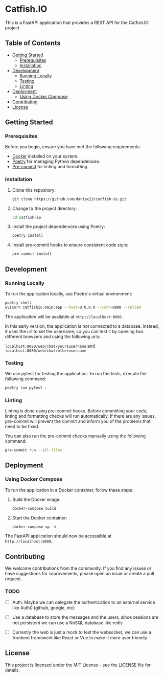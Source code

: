 # Catfish.IO

This is a FastAPI application that provides a REST API for the Catfish.IO project.

## Table of Contents

- [Getting Started](#getting-started)
  - [Prerequisites](#prerequisites)
  - [Installation](#installation)
- [Development](#development)
  - [Running Locally](#running-locally)
  - [Testing](#testing)
  - [Linting](#linting)
- [Deployment](#deployment)
  - [Using Docker Compose](#using-docker-compose)
- [Contributing](#contributing)
- [License](#license)

## Getting Started

### Prerequisites

Before you begin, ensure you have met the following requirements:

- [Docker](https://www.docker.com/get-started) installed on your system.
- [Poetry](https://python-poetry.org/docs/) for managing Python dependencies.
- [Pre-commit](https://pre-commit.com/) for linting and formatting.

### Installation

1. Clone this repository:

   ```bash
   git clone https://github.com/danisc23/catfish-io.git
   ```

2. Change to the project directory:

   ```bash
   cd catfish-io
   ```

3. Install the project dependencies using Poetry:

   ```bash
   poetry install
   ```

4. Install pre-commit hooks to ensure consistent code style:

   ```bash
   pre-commit install
   ```

## Development

### Running Locally

To run the application locally, use Poetry's virtual environment:

```bash
poetry shell
uvicorn catfishio.main:app --host=0.0.0.0 --port=8080 --reload
```

The application will be available at `http://localhost:8080`.

In this early version, the application is not connected to a database. Instead, it uses the url to set the username, so you can test it by opening two different browsers and using the following urls:

`localhost:8080/web/chat/yoursusername` and `localhost:8080/web/chat/otherusername`


### Testing

We use pytest for testing the application. To run the tests, execute the following command:

```bash
poetry run pytest .
```

### Linting

Linting is done using pre-commit hooks. Before committing your code, linting and formatting checks will run automatically. If there are any issues, pre-commit will prevent the commit and inform you of the problems that need to be fixed.

You can also run the pre-commit checks manually using the following command:

```bash
pre-commit run --all-files
```

## Deployment

### Using Docker Compose

To run the application in a Docker container, follow these steps:

1. Build the Docker image:

   ```bash
   docker-compose build
   ```

2. Start the Docker container:

   ```bash
   docker-compose up -d
   ```

The FastAPI application should now be accessible at `http://localhost:8080`.

## Contributing

We welcome contributions from the community. If you find any issues or have suggestions for improvements, please open an issue or create a pull request.

### TODO

- [ ] Auth. Maybe we can delegate the authentication to an external service like Auth0 (github, google, etc)
- [ ] Use a database to store the messages and the users, since sessions are not persistent we can use a NoSQL database like redis
- [ ] Currently the web is just a mock to test the websocket, we can use a frontend framework like React or Vue to make it more user friendly


## License

This project is licensed under the MIT License - see the [LICENSE](LICENSE) file for details.
